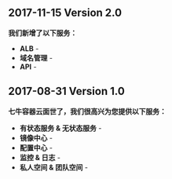 ## 2017-11-15 Version 2.0

**我们新增了以下服务：**
- **ALB** - 
- **域名管理** -
- **API** -

## 2017-08-31 Version 1.0

**七牛容器云面世了，我们很高兴为您提供以下服务：**
- **有状态服务 & 无状态服务** -
- **镜像中心** -
- **配置中心** -
- **监控 & 日志** -
- **私人空间 & 团队空间** - 
